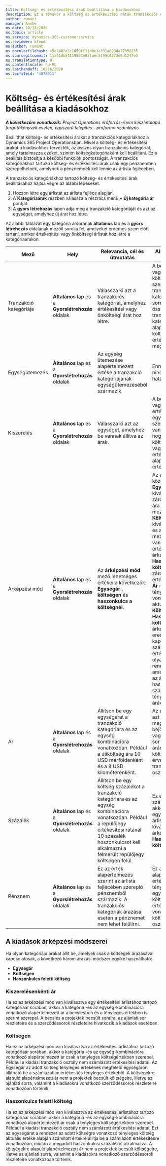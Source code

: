 ```yaml
---
title: Költség- és értékesítési árak beállítása a kiadásokhoz
description: Ez a témakör a költség és értékesítési ráták tranzakciós és költségkategóriákhoz való beállításával kapcsolatban tartalmaz tájékoztatást.
author: rumant
manager: Annbe
ms.date: 10/13/2020
ms.topic: article
ms.service: dynamics-365-customerservice
ms.reviewer: kfend
ms.author: rumant
ms.openlocfilehash: e5a2402a2c1059ff11dbe1a331a028da77958235
ms.sourcegitcommit: 11a61db54119503e82faec5f99c4273e8d1247e5
ms.translationtype: HT
ms.contentlocale: hu-HU
ms.lasthandoff: 10/16/2020
ms.locfileid: "4078011"
---
```

# <a name="set-up-cost-and-sales-rates-for-expenses"></a>Költség- és értékesítési árak beállítása a kiadásokhoz

_**A következőre vonatkozik:** Project Operations erőforrás-/nem készletalapú forgatókönyvek esetén, egyszerű telepítés – proforma számlázás_

Beállíthat költség- és értékesítési árakat a tranzakciós kategóriákhoz a Dynamics 365 Project Operationsban. Mivel a költség- és értékesítési árakat a kiadásokhoz tervezték, az összes olyan tranzakciós kategóriát, amely tartalmazza ezeket, szintén költségkategóriaként kell beállítani. Ez a beállítás biztosítja a későbbi funkciók pontosságát. A tranzakciós kategóriákhoz tartozó költség- és értékesítési árak csak egy pénznemben szerepelhetnek, amelynek a pénznemnek kell lennie az árlista fejlécében.

A tranzakciós kategóriákhoz tartozó költség- és értékesítési árak beállításához hajtsa végre az alábbi lépéseket. 

1. Hozzon létre egy árlistát az árlista fejléce alapján. 
2. A **Kategóriaárak** részben válassza a részrács menü **+ Új kategória ár** pontját. 
3. A **gyors létrehozás** lapon adja meg a tranzakció kategóriáját és azt az egységet, amelyhez új árat hoz létre.

Az alábbi táblázat egy kategória ársorának **általános** lap és a **gyors létrehozás** oldalának mezőit sorolja fel, amelyeket érdemes szem előtt tartani, amikor értékesítési vagy önköltségi árlistát hoz létre a kategóriaárakon.

| Mező | Hely | Relevancia, cél és útmutatás | Alsóbb rétegbeli hatás |
| --- | --- | --- | --- |
| Tranzakció kategóriája | **Általános** lap és a **Gyorslétrehozás** oldalak | Válassza ki azt a tranzakciós kategóriát, amelyhez értékesítési vagy önköltségi árat hoz létre. | A bejövő becslésen vagy a tényleges költségértéken szereplő tranzakciós kategóriát ezzel a sorral kell összehangolni a tranzakciós kategória alapértelmezett költség- vagy értékesítési díjának meghatározásához. |
| Egységütemezés | **Általános** lap és a **Gyorslétrehozás** oldalak | Az egység ütemezése alapértelmezett értéke a tranzakció kategóriájának egységütemezéséből származik. | Ennek a mezőnek nincs későbbi hatása. |
| Kiszerelés | **Általános** lap és a **Gyorslétrehozás** oldalak | Válassza ki azt az egységet, amelyhez be vannak állítva az árak. | A bejövő becslésen vagy a tényleges értéken szereplő egység a sorban szereplő egységgel van megfeleltetve, hogy a költségbecslés vagy a tényleges érték díjának alapértelmezett értékét megadja. |
| Árképzési mód | **Általános** lap és a **Gyorslétrehozás** oldalak | Az **árképzési mód** mező lehetséges értékei a következők: **Egységár** , **költségen** és **haszonkulcs a költségnél**. | Az ár beállítása közben az **Egységár** kiválasztásával zárolja a Kategória ára sor **százalékos** mezőjét. Ha a **Költségen** van kiválasztva, az **Ár** és a **Százalék** mezők zárolva vannak az értékesítési árlistán. A **Haszonkulcs a költség felett** zárolja az értékesítési árlista **Ár** mezőjét. A tényleges költségre vonatkozó bejövő aktuális sorban a **Költségen** vagy **Haszonkulcs a költség felett** árképzési módszer eredménye, hogy a kapcsolódó számlázatlan értékesítési sort olyan árhoz rendelik hozzá, amely megegyezik az ár felett haszonkulcsként számított ár vagy a tényleges kölség árával. |
| Ár | **Általános** lap és a **Gyorslétrehozás** oldalak | Állítson be egy egységárat a tranzakció kategóriára és az egység kombinációra vonatkozóan. Például a útiköltség ára 10 USD mérföldenként és a 8 USD kilométerenként. | Az útiköltség díja azt a költséget adja meg, amely a bejövő becslés vagy a tényleges sor egységnyi árára vagy költségére érvényes a költség tranzakciós osztályban.|
| Százalék | **Általános** lap és a **Gyorslétrehozás** oldalak | Állítson be egy költség százalékot a tranzakció kategóriára és az egység kombinációra vonatkozóan. Például a repülőjegy értékesítési rátánál 10 százalék hoszonkulcsot kell alkalmazni a felmerült repülőjegy költségén felül. | Ez a költség feletti százalék csak akkor alkalmazható egy értékesítési árlistán, ha a kiválasztott árképzési mód **Haszonkulcs a költség felett**. |
| Pénznem | **Általános** lap és a **Gyorslétrehozás** oldalak | Ez az érték alapértelmezés szerint az árlista fejlécében szereplő pénznemből származik. A tranzakciós kategóriák árazása esetén a pénznemet nem lehet felülírni. | Ez a pénznem alapértelmezett értéke a bejövő tényleges sor egységnyi ára, a költségre és értékesítésre vonatkozó költségtranzakciós osztályhoz. |

## <a name="pricing-methods-for-expenses"></a>A kiadások árképzési módszerei

Ha olyan kategóriájú árakat állít be, amelyek csak a költségek árazásával kapcsolatosak, a következő három árazási módszer egyike használható:

- **Egységár**
- **Költségen**
- **Haszonkulcs feletti költség**

### <a name="price-per-unit"></a>Kiszerelésenkénti ár
Ha ez az árképzési mód van kiválasztva egy értékesítési árlistához tartozó kategóriaár sorában, akkor a kategória -és az egység-kombinációra vonatkozó alapértelmezett ár a becslésben és a tényleges értékben is szerint szerepel. A becslés a projektek becsült soraira, az ajánlati sor részleteire és a szerződéssorok részleteire hivatkozik a kiadások esetében.

### <a name="at-cost"></a>Költségen
Ha ez az árképzési mód van kiválasztva az értékesítési árlistához tartozó kategóriaár sorában, akkor a kategória -és az egység-kombinációra vonatkozó alapértelmezett ár csak a tényleges költségértékben szerepel. Például a kiadási tranzakció osztály nem számlázott értékesítési adatai. Az Egységár az adott költség tényleges értékének megfelelő egységáron állítható be a számlázatlan értékesítés tényleges értékéből. A költségekre alapuló alapértelmezett ár nem a projektek becsült költségeire, illetve az ajánlati sorra, valamint a kiadásokra vonatkozó szerződéssorok részleteire vonatkozóan történik.

### <a name="markup-over-cost"></a>Haszonkulcs feletti költség
Ha ez az árképzési mód van kiválasztva az értékesítési árlistához tartozó kategóriaár sorában, akkor a kategória -és az egység-kombinációra vonatkozó alapértelmezett ár csak a tényleges költségértékben szerepel. Például a kiadási tranzakció osztály nem számlázott értékesítési adatai. Ezt az egységárat a rendszer az adott költségre vonatkozó tényleges költség aktuális értéke alapján számított értékre állítja be a számlázott értékesítésre vonatkozóan, miután a megadott haszonkulcsi százalékot alkalmazza. A költségekre alapuló alapértelmezett ár nem a projektek becsült költségeire, illetve az ajánlati sorra, valamint a kiadásokra vonatkozó szerződéssorok részleteire vonatkozóan történik.
